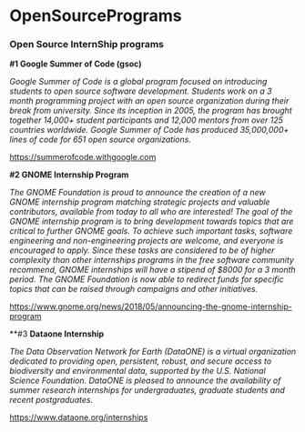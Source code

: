 # OpenSourcePrograms
### Open Source InternShip programs


**#1 Google Summer of Code (gsoc)**

*Google Summer of Code is a global program focused on introducing students to open source software development. Students work on a 3 month programming project with an open source organization during their break from university.
Since its inception in 2005, the program has brought together 14,000+ student participants and 12,000 mentors from over 125 countries worldwide. Google Summer of Code has produced 35,000,000+ lines of code for 651 open source organizations.*

https://summerofcode.withgoogle.com


**#2 GNOME Internship Program**


*The GNOME Foundation is proud to announce the creation of a new GNOME internship program matching strategic projects and valuable contributors, available from today to all who are interested!
The goal of the GNOME internship program is to bring development towards topics that are critical to further GNOME goals. To achieve such important tasks, software engineering and non-engineering projects are welcome, and everyone is encouraged to apply. Since these tasks are considered to be of higher complexity than other internships programs in the free software community recommend, GNOME internships will have a stipend of $8000 for a 3 month period. The GNOME Foundation is now able to redirect funds for specific topics that can be raised through campaigns and other initiatives.*

https://www.gnome.org/news/2018/05/announcing-the-gnome-internship-program

**#3 **Dataone Internship**

*The Data Observation Network for Earth (DataONE) is a virtual organization dedicated to providing open, persistent, robust, and secure access to biodiversity and environmental data, supported by the U.S. National Science Foundation. DataONE is pleased to announce the availability of summer research internships for undergraduates, graduate students and recent postgraduates.*

https://www.dataone.org/internships
